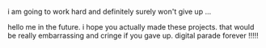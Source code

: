 i am going to work hard and definitely surely won't give up ...

hello me in the future. i hope you actually made these projects. that would be really embarrassing and cringe if you gave up. digital parade forever !!!!!
